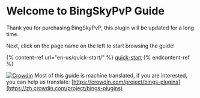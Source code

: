 # Welcome to BingSkyPvP Guide

Thank you for purchasing BingSkyPvP, this plugin will be updated for a long time.

Next, click on the page name on the left to start browsing the guide!

{% content-ref url="en-us/quick-start/" %}
[quick-start](en-us/quick-start/)
{% endcontent-ref %}

[![Crowdin](https://badges.crowdin.net/bings-plugins/localized.svg)](https://crowdin.com/project/bings-plugins) Most of this guide is machine translated, if you are interested, you can help us translate: [https://crowdin.com/project/bings-plugins](https://zh.crowdin.com/project/bings-plugins)
